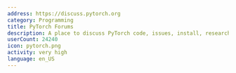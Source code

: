 ```yaml
---
address: https://discuss.pytorch.org
category: Programming
title: PyTorch Forums
description: A place to discuss PyTorch code, issues, install, research
userCount: 24240
icon: pytorch.png
activity: very high
language: en_US
---
```


